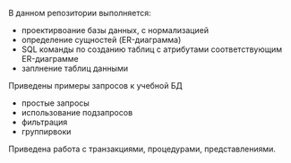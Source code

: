В данном репозитории выполняется:
- проектирвоание базы данных, с нормализацией
- определение сущностей (ER-диаграмма)
- SQL команды по созданию таблиц с атрибутами соответствующим ER-диаграмме
- заплнение таблиц данными

Приведены примеры запросов к учебной БД
- простые запросы
- использование подзапросов
- фильтрация
- группирвоки

Приведена работа с транзакциями, процедурами, представлениями.
